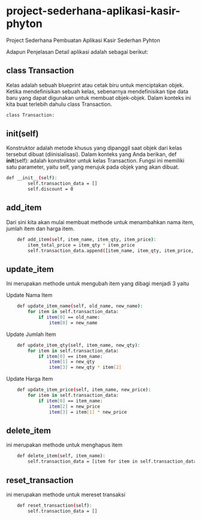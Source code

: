 # project-sederhana-aplikasi-kasir-phyton
Project Sederhana Pembuatan Aplikasi Kasir Sederhan Pyhton

Adapun Penjelasan Detail aplikasi adalah sebagai berikut:

## class Transaction
Kelas adalah sebuah blueprint atau cetak biru untuk menciptakan objek. 
Ketika mendefinisikan sebuah kelas, sebenarnya mendefinisikan tipe data baru yang dapat digunakan untuk membuat objek-objek.
Dalam konteks ini kita buat terlebih dahulu class Transaction.
```sh
class Transaction:
```

## __init__(self)
Konstruktor adalah metode khusus yang dipanggil saat objek dari kelas tersebut dibuat (diinisialisasi).
Dalam konteks yang Anda berikan, def __init__(self): adalah konstruktor untuk kelas Transaction. Fungsi ini memiliki satu parameter, yaitu self, yang merujuk pada objek yang akan dibuat.
```sh
def __init__(self):
        self.transaction_data = []
        self.discount = 0
```

## add_item
Dari sini kita akan mulai membuat methode untuk menambahkan nama item, jumlah item dan harga item.
```sh
    def add_item(self, item_name, item_qty, item_price):
        item_total_price = item_qty * item_price
        self.transaction_data.append([item_name, item_qty, item_price, item_total_price])
```

## update_item
Ini merupakan methode untuk mengubah item yang dibagi menjadi 3 yaitu 

Update Nama Item
```sh
    def update_item_name(self, old_name, new_name):
        for item in self.transaction_data:
            if item[0] == old_name:
                item[0] = new_name
```

Update Jumlah Item
```sh
    def update_item_qty(self, item_name, new_qty):
        for item in self.transaction_data:
            if item[0] == item_name:
                item[1] = new_qty
                item[3] = new_qty * item[2]
```

Update Harga Item
```sh
    def update_item_price(self, item_name, new_price):
        for item in self.transaction_data:
            if item[0] == item_name:
                item[2] = new_price
                item[3] = item[1] * new_price
```

## delete_item
ini merupakan methode untuk menghapus item 
```sh
    def delete_item(self, item_name):
        self.transaction_data = [item for item in self.transaction_data if item[0] != item_name]
```

## reset_transaction
ini merupakan methode untuk mereset transaksi 
```sh
    def reset_transaction(self):
        self.transaction_data = []
```

